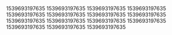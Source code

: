 1539693197635
1539693197635
1539693197635
1539693197635
1539693197635
1539693197635
1539693197635
1539693197635
1539693197635
1539693197635
1539693197635
1539693197635
1539693197635
1539693197635
1539693197635